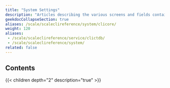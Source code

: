 ```yaml
---
title: "System Settings"
description: "Articles describing the various screens and fields contained within the TrueNAS SCALE System Settings section."
geekdocCollapseSection: true
aliases: /scale/scaleclireference/system/clicore/
weight: 120
aliases:
 - /scale/scaleclireference/service/clictdb/
 - /scale/scaleclireference/system/
related: false
---
```


<div class="noprint">

## Contents

{{< children depth="2" description="true" >}}

</div>
